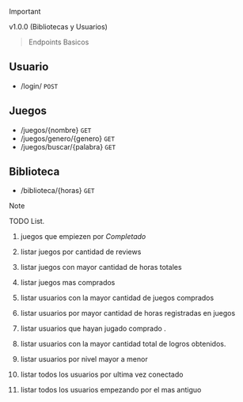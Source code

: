 > [!IMPORTANT]  
> v1.0.0 (Bibliotecas y Usuarios)

> Endpoints Basicos

Usuario
-------
- /login/ `POST`

Juegos
------
- /juegos/{nombre} `GET`
- /juegos/genero/{genero} `GET`
- /juegos/buscar/{palabra} `GET`

Biblioteca
----------
- /biblioteca/{horas} `GET`

> [!NOTE]  
> TODO List.

1. juegos que empiezen por <PALABRA> _Completado_

2. listar juegos por cantidad de reviews

3. listar juegos con mayor cantidad de horas totales

4. listar juegos mas comprados

5. listar usuarios con la mayor cantidad de juegos comprados

6. listar usuarios por mayor cantidad de horas registradas en juegos

7. listar usuarios que hayan jugado comprado <NOMBRE DEL JUEGO>.

8. listar usuarios con la mayor cantidad total de logros obtenidos.

9. listar usuarios por nivel mayor a menor

10. listar todos los usuarios por ultima vez conectado

11. listar todos los usuarios empezando por el mas antiguo
